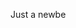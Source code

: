 Just a newbe

<!---
5h444n/5h444n is a ✨ special ✨ repository because its `README.md` (this file) appears on your GitHub profile.

--->
